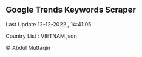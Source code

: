 

## Google Trends Keywords Scraper 
 
Last Update 12-12-2022 , 14:41:05

Country List :
VIETNAM.json



© Abdul Muttaqin 
